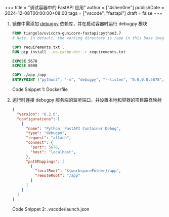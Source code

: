 +++
title = "调试容器中的 FastAPI 应用"
author = ["4shen0ne"]
publishDate = 2024-12-08T00:00:00+08:00
tags = ["vscode", "fastapi"]
draft = false
+++

1.  镜像中需添加 [debugpy](https://github.com/microsoft/debugpy) 依赖库，并在启动容器时运行 debugpy 模块
    ```dockerfile
    FROM tiangolo/uvicorn-gunicorn-fastapi:python3.7
    # Note: In default, the working directory is /app in this base image.

    COPY requirements.txt .
    RUN pip install --no-cache-dir -r requirements.txt

    EXPOSE 5678
    EXPOSE 8000

    COPY ./app /app
    ENTRYPOINT ["python3", "-m", "debugpy", "--listen", "0.0.0.0:5678", "-m", "uvicorn", "main:app", "--reload", "--host", "0.0.0.0", "--port", "8000"]
    ```
    <div class="src-block-caption">
      <span class="src-block-number">Code Snippet 1:</span>
      Dockerfile
    </div>

2.  运行时连接 debugpy 服务端的监听端口，并设置本地和容器的项目路径映射
    ```json
    {
      "version": "0.2.0",
      "configurations": [
        {
          "name": "Python: FastAPI Container Debug",
          "type": "debugpy",
          "request": "attach",
          "connect": {
            "port": 5678,
            "host": "localhost",
          },
          "pathMappings": [
            {
              "localRoot": "${workspaceFolder}/app",
              "remoteRoot": "/app"
            }
          ]
        }
      ]
    }
    ```
    <div class="src-block-caption">
      <span class="src-block-number">Code Snippet 2:</span>
      .vscode/launch.json
    </div>

<!--more-->
